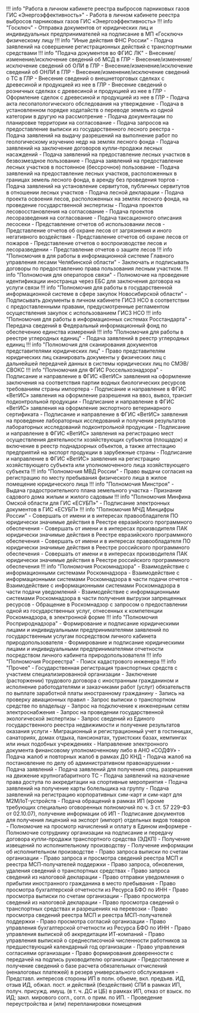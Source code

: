 




!!! info "Работа в личном кабинете реестра выбросов парниковых газов ГИС «Энергоэффективность»"
    - Работа в личном кабинете реестра выбросов парниковых газов ГИС «Энергоэффективность»
!!! info "Госключ"
    - Отправка документов от юридических лиц и индивидуальных предпринимателей на подписание в МП «Госключ» физическому лицу
!!! info "Иные действия ФНС России"
    - Подача заявлений на совершение регистрационных действий с транспортными средствами
!!! info "Подача документов во ФГИС ЛК"
    - Внесение/изменение/исключение сведений об МСД в ГЛР
    - Внесение/изменение/исключение сведений об ОЛИ в ГЛР
    - Внесение/изменение/исключение сведений об ОНЛИ в ГЛР
    - Внесение/изменение/исключение сведений о ТС в ГЛР
    - Внесение сведений о внешнеторговых сделках с древесиной и продукцией из нее в ГЛР
    - Внесение сведений о розничных сделках с древесиной и продукцией из нее в ГЛР
    - Оформление сделок с древесиной и продукцией из нее в ГЛР
    - Подача акта лесопатологического обследования на утверждение
    - Подача в установленном порядке ходатайств о переводе земель из одной категории в другую на рассмотрение
    - Подача документации по планировке территории на согласование
    - Подача запросов на предоставление выписки из государственного лесного реестра
    - Подача заявлений на выдачу разрешений на выполнение работ по геологическому изучению недр на землях лесного фонда
    - Подача заявлений на заключение договоров купли-продажи лесных насаждений
    - Подача заявлений на предоставление лесных участков в безвозмездное пользование
    - Подача заявлений на предоставление лесных участков в постоянное (бессрочное) пользование
    - Подача заявлений на предоставление лесных участков, расположенных в границах земель лесного фонда, в аренду без проведения торгов
    - Подача заявлений на установление сервитутов, публичных сервитутов в отношении лесных участков
    - Подача лесной декларации
    - Подача проекта освоения лесов, расположенных на землях лесного фонда, на проведение государственной экспертизы
    - Подача проектов лесовосстановления на согласование
    - Подача проектов лесоразведения на согласование
    - Подача таксационного описания лесосеки
    - Представление отчетов об использовании лесов
    - Представление отчетов об охране лесов от загрязнения и иного негативного воздействия
    - Представление отчетов об охране лесов от пожаров
    - Представление отчетов о воспроизводстве лесов и лесоразведении
    - Представление отчетов о защите лесов
!!! info "Полномочия в для работы в информационной системе Главного управления лесами Челябинской области"
    - Заключать и подписывать договоры по предоставлению права пользования лесным участком.
!!! info "Полномочия для операторов связи"
    - Полномочие на проведение идентификации иностранца через ЕБС для заключения договора на услуги связи
!!! info "Полномочия для работы в государственной информационной системе в сфере закупок Новосибирской области"
    - Подписывать документы в личном кабинете ГИСЗ НСО в соответствии с предоставленными правами, предусмотренные регламентом осуществления закупок с использованием ГИСЗ НСО
!!! info "Полномочия для работы в информационных системах Росстандарта"
    - Передача сведений в Федеральный информационный фонд по обеспечению единства измерений
!!! info "Полномочия для работы в реестре углеродных единиц"
    - Подача заявлений в реестр углеродных единиц
!!! info "Полномочия для сканирования документов представителями юридических лиц"
    - Право представителям юридических лиц сканировать документы у физических лиц с дальнейшей передачей данных в системы юридических лиц по СМЭВ/СВОКС
!!! info "Полномочия для ФГИС Россельхознадзора"
    - Подписание и направление в ФГИС «ВетИС» заявления на оформление заключения на соответствия партии водных биологических ресурсов требованиям страны импортера
    - Подписание и направление в ФГИС «ВетИС» заявления на оформление разрешения на ввоз, вывоз, транзит подконтрольной продукции
    - Подписание и направление в ФГИС «ВетИС» заявления на оформление экспортного ветеринарного сертификата
    - Подписание и направление в ФГИС «ВетИС» заявления на проведение лабораторных исследований и получения результатов лабораторных исследований подконтрольной продукции
    - Подписание и направление в ФГИС «ВетИС» заявления на регистрацию мест осуществления деятельности хозяйствующих субъектов (площадок) и включение в реестр поднадзорных объектов, а также аттестацию предприятий на экспорт продукции в зарубежные страны
    - Подписание и направление в ФГИС «ВетИС» заявления на регистрацию хозяйствующего субъекта или уполномоченного лица хозяйствующего субъекта
!!! info "Полномочия МВД России"
    - Право выдачи согласия на регистрацию по месту пребывания физического лица в жилое помещение юридического лица
!!! info "Полномочия Минстроя"
    - Выдача градостроительного плана земельного участка
    - Признание садового дома жилым и жилого садовым
!!! info "Полномочия Минфина Омской области для ГИС «ЕСУБП»"
    - Подписание электронных документов в ГИС «ЕСУБП»
!!! info "Полномочия МЧД Минцифры России"
    - Совершать от имени и в интересах правообладателя ПО юридически значимые действия в Реестре евразийского программного обеспечения
    - Совершать от имени и в интересах производителя ПАК юридически значимые действия в Реестре евразийского программного обеспечения
    - Совершать от имени и в интересах правообладателя ПО юридически значимые действия в Реестре российского программного обеспечения
    - Совершать от имени и в интересах производителя ПАК юридически значимые действия в Реестре российского программного обеспечения
!!! info "Полномочия Роскомнадзора"
    - Взаимодействие с информационными системами Роскомнадзора
    - Взаимодействие с информационными системами Роскомнадзора в части подачи отчетов
    - Взаимодействие с информационными системами Роскомнадзора в части подачи уведомлений
    - Взаимодействие с информационными системами Роскомнадзора в части получения выгрузки запрещенных ресурсов
    - Обращение в Роскомнадзор с запросом о предоставлении одной из государственных услуг, отнесенных к компетенции Роскомнадзора, в электронной форме
!!! info "Полномочия Росприроднадзора"
    - Формирование и подписание юридическими лицами и индивидуальными предпринимателями заявлений по государственным услугам посредством личного кабинета природопользователя
    - Формирование и подписание юридическими лицами и индивидуальными предпринимателями отчетности посредством личного кабинета природопользователя
!!! info "Полномочия Росреестра"
    - Поиск кадастрового инженера
!!! info "Прочее"
    - Государственная регистрация транспортных средств с участием специализированной организации
    - Заключение (расторжении) трудового договора с иностранным гражданином и исполнение работодателями и заказчиками работ (услуг) обязательств по выплате заработной платы иностранному гражданину
    - Запись на проверку авиационных правил
    - Запрос выписки о транспортном средстве по владельцу
    - Запрос на подключение к инженерным сетям электроснабжения
    - Запрос на проведении государственной экологической экспертизы
    - Запрос сведений из Единого государственного реестра недвижимости и получение результатов оказания услуги
    - Миграционный и регистрационный учет в гостиницах, санаториях, домах отдыха, пансионатах, туристских базах, кемпингах или иных подобных учреждениях
    - Направление электронного документа финансовому уполномоченному либо в АНО «СОДФУ»
    - Подача жалоб и повторных жалоб в рамках ДО КНД
    - Подача жалоб на постановление по делу об административном правонарушении
    - Подача заявлений
    - Подача заявлений для получения спец. разрешения на движение крупногабаритного ТС
    - Подача заявлений на назначение права доступа по аккредитации на спортивные мероприятия
    - Подача заявлений на получение карты болельщика на группу
    - Подача заявлений на регистрацию корпоративных сим-карт и сим-карт для M2M/IoT-устройств
    - Подача обращений в рамках ИП (кроме требующих специально оговоренных полномочий по ч. 3 ст. 57 229-ФЗ от 02.10.07), получение информации об ИП
    - Подписание документов для получения лицензий на экспорт (импорт) отдельных видов товаров
    - Полномочие на просмотр начислений и оплату в Едином информере
    - Полномочие сотруднику организации на подписание и передачу договора купли-продажи транспортного средства (ЭДКП)
    - Получение извещений по исполнительному производству
    - Получение информации об исполнительном производстве
    - Право запроса выписки по счетам организации
    - Право запроса и просмотра сведений реестра МСП и реестра МСП-получателей поддержки
    - Право запроса, обновления, удаления сведений о транспортных средствах
    - Право запроса сведений из налоговой декларации
    - Право отправки уведомления о прибытии иностранного гражданина в место пребывания
    - Право просмотра бухгалтерской отчетности из Ресурса БФО по ИНН
    - Право просмотра выписки по счетам организации
    - Право просмотра сведений из налоговой декларации
    - Право просмотра сведений о транспортных средствах и разрешениях на перевозки
    - Право просмотра сведений реестра МСП и реестра МСП-получателей поддержки
    - Право просмотра согласий организации
    - Право управления бухгалтерской отчетности из Ресурса БФО по ИНН
    - Право управления выпиской об аккредитации ИТ-компаний
    - Право управления выпиской о среднесписочной численности работников за предшествующий календарный год организации
    - Право управления согласиями организации
    - Право формирования доверенности с передачей на подпись руководителю организации
    - Предоставление и получение сведений о базе расчета обязательных отчислений (неналоговых платежей) в резерв универсального обслуживания
    - Представл. интересов стороны ИП в полн. объеме, вкл. предъяв. ИД, отзыв ИД, обжал. пост. и действий (бездействия) СПИ в рамках ИП, получ. присужд. имущ. (в т. ч. ДС и ЦБ) в рамках ИП, отказ от взыск. по ИД; закл. мирового согл., согл. о прим. по ИП.
    - Проведение переустройства и (или) перепланировки помещения



